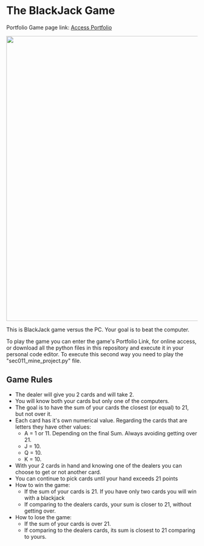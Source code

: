 # The BlackJack Game

Portfolio Game page link: [Access Portfolio](https://meduardaeneves.github.io/portfolio/games/blackjack/)

<p align="center">
  <img src="files/blackjack_playing.png" width="750">
</p>

This is BlackJack game versus the PC. Your goal is to beat the computer. 

To play the game you can enter the game's Portfolio Link, for online access, or download all the python files in this repository and execute it in your personal code editor. To execute this second way you need to play the "sec011_mine_project.py" file.

## Game Rules

  <p>
    <ul>
      <li>The dealer will give you 2 cards and will take 2.</li>
      <li>You will know both your cards but only one of the computers.</li>
      <li>The goal is to have the sum of your cards the closest (or equal) to 21, but not over it.</li>
      <li>
        Each card has it's own numerical value. Regarding the cards that are letters they have other values:
        <ul>
          <li>A = 1 or 11. Depending on the final Sum. Always avoiding getting over 21.</li>
          <li>J = 10.</li>
          <li>Q = 10.</li>
          <li>K = 10.</li>
        </ul>
      </li>
      <li>With your 2 cards in hand and knowing one of the dealers you can choose to get or not another card.</li>
      <li>You can continue to pick cards until your hand exceeds 21 points</li>
      <li>
        How to win the game:
        <ul>
          <li>If the sum of your cards is 21. If you have only two cards you will win with a blackjack</li>
          <li>If comparing to the dealers cards, your sum is closer to 21, without getting over.</li>
        </ul>
      </li>
      <li>
        How to lose the game:
        <ul>
          <li>If the sum of your cards is over 21.</li>
          <li>If comparing to the dealers cards, its sum is closest to 21 comparing to yours.</li>
        </ul>
      </li>
    </ul>
  </p>
